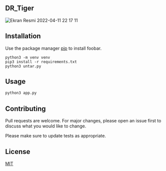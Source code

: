 
## DR_Tiger
![Ekran Resmi 2022-04-11 22 17 11](https://user-images.githubusercontent.com/58150504/162813498-019a2961-8bfa-4ca5-b2bc-227d2369954b.png)

## Installation
Use the package manager [pip](https://pip.pypa.io/en/stable/) to install foobar.
```
python3 -m venv venv
pip3 install -r requirements.txt
python3 untar.py
```

## Usage
```bash
python3 app.py
```
## Contributing
Pull requests are welcome. For major changes, please open an issue first to discuss what you would like to change.

Please make sure to update tests as appropriate.

## License
[MIT](https://choosealicense.com/licenses/mit/)
